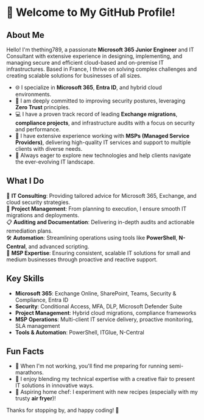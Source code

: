 # 👋 Welcome to My GitHub Profile!

## About Me

Hello! I'm thething789, a passionate **Microsoft 365 Junior Engineer** and IT Consultant with extensive experience in designing, implementing, and managing secure and efficient cloud-based and on-premise IT infrastructures. Based in France, I thrive on solving complex challenges and creating scalable solutions for businesses of all sizes.

- 🌐 I specialize in **Microsoft 365**, **Entra ID**, and hybrid cloud environments.
- 🔐 I am deeply committed to improving security postures, leveraging **Zero Trust** principles.
- 💻 I have a proven track record of leading **Exchange migrations**, **compliance projects**, and infrastructure audits with a focus on security and performance.
- 🤝 I have extensive experience working with **MSPs (Managed Service Providers)**, delivering high-quality IT services and support to multiple clients with diverse needs.
- 🚀 Always eager to explore new technologies and help clients navigate the ever-evolving IT landscape.

## What I Do

🔧 **IT Consulting**: Providing tailored advice for Microsoft 365, Exchange, and cloud security strategies.  
📂 **Project Management**: From planning to execution, I ensure smooth IT migrations and deployments.  
📋 **Auditing and Documentation**: Delivering in-depth audits and actionable remediation plans.  
🛠️ **Automation**: Streamlining operations using tools like **PowerShell**, **N-Central**, and advanced scripting.  
🤝 **MSP Expertise**: Ensuring consistent, scalable IT solutions for small and medium businesses through proactive and reactive support.

## Key Skills

- **Microsoft 365**: Exchange Online, SharePoint, Teams, Security & Compliance, Entra ID 
- **Security**: Conditional Access, MFA, DLP, Microsoft Defender Suite  
- **Project Management**: Hybrid cloud migrations, compliance frameworks  
- **MSP Operations**: Multi-client IT service delivery, proactive monitoring, SLA management  
- **Tools & Automation**: PowerShell, ITGlue, N-Central

## Fun Facts

- 🌄 When I'm not working, you'll find me preparing for running semi-marathons.  
- 🎯 I enjoy blending my technical expertise with a creative flair to present IT solutions in innovative ways.  
- 🥘 Aspiring home chef: I experiment with new recipes (especially with my trusty **air fryer**)!

Thanks for stopping by, and happy coding! 🚀

